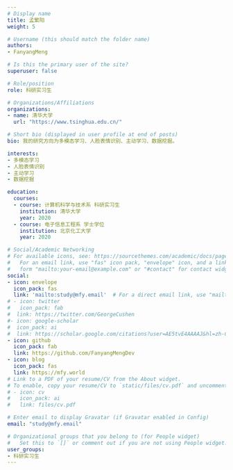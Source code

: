 ```yaml
---
# Display name
title: 孟繁阳
weight: 5

# Username (this should match the folder name)
authors:
- FanyangMeng

# Is this the primary user of the site?
superuser: false

# Role/position
role: 科研实习生

# Organizations/Affiliations
organizations:
- name: 清华大学
  url: "https://www.tsinghua.edu.cn/"

# Short bio (displayed in user profile at end of posts)
bio: 我的研究方向为多模态学习、人脸表情识别、主动学习、数据挖掘。

interests:
- 多模态学习
- 人脸表情识别
- 主动学习
- 数据挖掘

education:
  courses:
  - course: 计算机科学与技术系 科研实习生
    institution: 清华大学
    year: 2020
  - course: 电子信息工程系 学士学位
    institution: 北京化工大学
    year: 2020

# Social/Academic Networking
# For available icons, see: https://sourcethemes.com/academic/docs/page-builder/#icons
#   For an email link, use "fas" icon pack, "envelope" icon, and a link in the
#   form "mailto:your-email@example.com" or "#contact" for contact widget.
social:
- icon: envelope
  icon_pack: fas
  link: 'mailto:study@mfy.email'  # For a direct email link, use "mailto:test@example.org".
# - icon: twitter
#   icon_pack: fab
#  link: https://twitter.com/GeorgeCushen
#- icon: google-scholar
#  icon_pack: ai
#  link: https://scholar.google.com/citations?user=AE5tvE4AAAAJ&hl=zh-CN
- icon: github
  icon_pack: fab
  link: https://github.com/FanyangMengDev
- icon: blog
  icon_pack: fas
  link: https://mfy.world
# Link to a PDF of your resume/CV from the About widget.
# To enable, copy your resume/CV to `static/files/cv.pdf` and uncomment the lines below.
# - icon: cv
#   icon_pack: ai
#   link: files/cv.pdf

# Enter email to display Gravatar (if Gravatar enabled in Config)
email: "study@mfy.email"

# Organizational groups that you belong to (for People widget)
#   Set this to `[]` or comment out if you are not using People widget.
user_groups:
- 科研实习生
---
```


